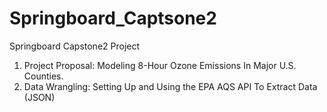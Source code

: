 # Springboard_Captsone2
Springboard Capstone2 Project

1. Project Proposal: Modeling 8-Hour Ozone Emissions In Major U.S. Counties.
2. Data Wrangling: Setting Up and Using the EPA AQS API To Extract Data (JSON)
